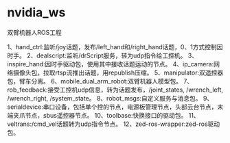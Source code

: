 # nvidia_ws
双臂机器人ROS工程

1、hand_ctrl:监听/joy话题，发布/left_hand和/right_hand话题，0、1方式控制因时手。
2、dealscript:监听/drScript服务，转为udp指令给工控机。
3、inspire_hand:因时手驱动包，使用其中接收话题运动的节点。
4、ip_camera:网络摄像头包，拉取rtsp流推出话题，用republish压缩。
5、manipulator:双遥控器包，臂车分离。
6、mobile_dual_arm_robot:双臂机器人模型包。
7、rob_feedback:接受工控机udp信息，转为话题发布，/joint_states, /wrench_left, /wrench_right, /system_state。
8、robot_msgs:自定义服务与消息包。
9、serialdevice:串口设备，包括单个控的节点，电源板管理节点，头部云台节点，末端夹爪节点，sbus遥控器节点。
10、toolbase:快换接口的驱动包。
11、veltrans:/cmd_vel话题转为udp指令节点。
12、zed-ros-wrapper:zed-ros驱动包。
